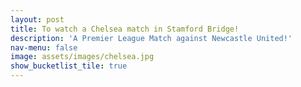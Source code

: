 ```yaml
---
layout: post
title: To watch a Chelsea match in Stamford Bridge!
description: 'A Premier League Match against Newcastle United!'
nav-menu: false
image: assets/images/chelsea.jpg
show_bucketlist_tile: true
---
```


<!-- Main -->
<div id="main">
</div>
